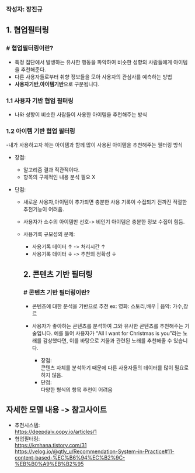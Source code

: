 ### 작성자: 장진규

## 1. 협업필터링
### # 협업필터링이란?
- 특정 집단에서 발생하는 유사한 행동을 파악하여 비슷한 성향의 사람들에게 아이템을 추천해준다.
- 다른 사용자들로부터 취향 정보들을 모아 사용자의 관심사를 예측하는 방법  
- **사용자기반,아이템기반**으로 구분됩니다.
### 1.1 사용자 기반 협업 필터링
- 나와 성향이 비슷한 사람들이 사용한 아이템을 추천해주는 방식  

### 1.2 아이템 기반 협업 필터링
-내가 사용하고자 하는 아이템과 함께 많이 사용된 아이템을 추천해주는 필터링 방식  

- 장점:  
  - 알고리즘 결과 직관적이다.  
  - 항목의 구체적인 내용 분석 필요 X 

- 단점:   
  - 새로운 사용자,아이템이 추가되면 충분한 사용 기록이 수집되기 전까진 적절한 추천기능이 어려움.  
  - 사용자가 소수의 아이템만 선호-> 비인기 아이템은 충분한 정보 수집이 힘듬.
  - 사용기록 규모성의 문제:
    - 사용기록 데이터 ↑ -> 처리시간 ↑ 
    - 사용기록 데이터 ↓ -> 추천의 정확성 ↓  

    ## 2. 콘텐츠 기반 필터링
    ### # 콘텐츠 기반 필터링이란?
    - 콘텐츠에 대한 분석을 기반으로 추천 ex: 영화: 스토리,배우 | 음악: 가수,장르
    - 사용자가 좋아하는 콘텐츠를 분석하여 그와 유사한 콘텐츠를 추천해주는 기술입니다. 예를 들어 사용자가 “All I want for Christmas is you”라는 노래를 감상했다면, 이를 바탕으로 겨울과 관련된 노래를 추천해줄 수 있습니다.

      - 장점:  
    콘텐츠 자체를 분석하기 때문에 다른 사용자들의 데이터를 많이 필요로 하지 않음.
      - 단점:  
    다양한 형식의 항목 추천이 어려움 


## 자세한 모델 내용 -> 참고사이트
- 추천시스템:  
https://deepdaiv.oopy.io/articles/1 
- 협업필터링:  
https://kmhana.tistory.com/31  
https://velog.io/@qtly_u/Recommendation-System-in-Practice#11-content-based-%EC%B6%94%EC%B2%9C-%EB%B0%A9%EB%B2%95